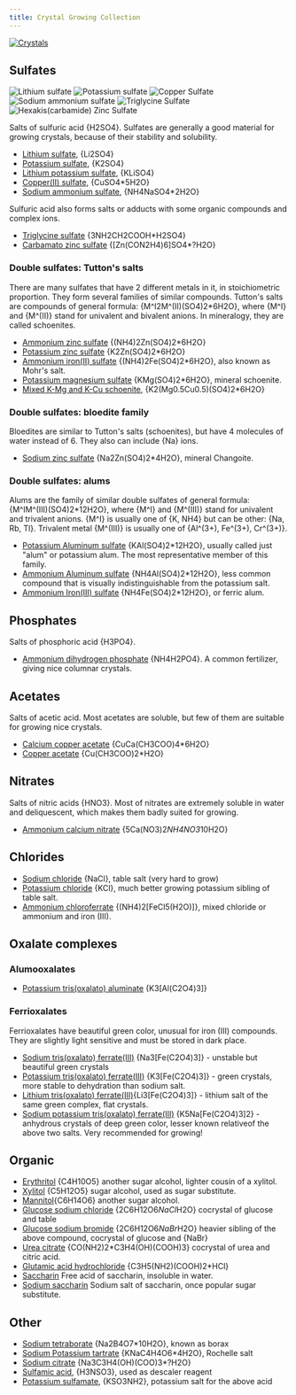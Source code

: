 ```yaml
---
title: Crystal Growing Collection
---
```

[![Crystals](@root/crystals/images/glucose-sodium-chloride/glucose-nacl-5.jpg?original=no "Glucose NaCl cocrystal")](@root/crystals/glucose-sodium-chloride//)

## Sulfates
![Lithium sulfate](@root/crystals/images/lithium-sulfate/dsc04311.jpg?w=64&original=no)
![Potassium sulfate](@root/crystals/images/potassium-sulfate/k2so4-2.jpg?w=64&original=no)
![Copper Sulfate](@root/crystals/images/copper-sulfate/white.jpg?w=64&original=no)
![Sodium ammonium sulfate](@root/crystals/images/sodium-ammonium-sulfate/dsc03717.jpg?w=64&original=no)
![Triglycine Sulfate](@root/crystals/images/triglycine-sulfate/all-green-bg-1.jpg?w=64&original=no)
![Hexakis(carbamide) Zinc Sulfate](@root/crystals/images/urea-zinc-sulfate/dsc01599.jpg?w=64&original=no)

Salts of sulfuric acid {H2SO4}. Sulfates are generally a good material for growing crystals, because of their stability and solubility.

* [Lithium sulfate](@root/crystals/lithium-sulfate//), {Li2SO4}
* [Potassium sulfate](@root/crystals/potassium-sulfate//), {K2SO4}
* [Lithium potassium sulfate](@root/crystals/lithium-potassium-sulfate//), {KLiSO4}
* [Copper(II) sulfate](@root/crystals/copper-sulfate//), {CuSO4*5H2O}
* [Sodium ammonium sulfate](@root/crystals/sodium-ammonium-sulfate//), {NH4NaSO4*2H2O}

Sulfuric acid also forms salts or adducts with some organic compounds and complex ions.

* [Triglycine sulfate](@root/crystals/triglycine-sulfate//) {3NH2CH2COOH*H2SO4}
* [Carbamato zinc sulfate](@root/crystals/urea-zinc-sulfate//) {[Zn(CON2H4)6]SO4*?H2O}

### Double sulfates: Tutton's salts
There are many sulfates that have 2 different metals in it, in stoichiometric proportion. They form several families of similar compounds. Tutton's salts are compounds of general formula: {M^I2M^(II)(SO4)2*6H2O}, where {M^I} and {M^(II)} stand for univalent and bivalent anions. In mineralogy, they are called schoenites.


* [Ammonium zinc sulfate](@root/crystals/ammonium-zinc-sulfate//) {(NH4)2Zn(SO4)2*6H2O}
* [Potassium zinc sulfate](@root/crystals/potassium-zinc-sulfate//) {K2Zn(SO4)2*6H2O}
* [Ammonium iron(II) sulfate](@root/crystals/mohr-salt//) {(NH4)2Fe(SO4)2*6H2O}, also known as Mohr's salt.
* [Potassium magnesium sulfate](@root/crystals/potassium-magnesium-sulfate//) {KMg(SO4)2*6H2O}, mineral schoenite.
* [Mixed K-Mg and K-Cu schoenite](@root/crystals/magnesium-copper-potassium-sulfate//), {K2(Mg0.5Cu0.5)(SO4)2*6H2O}

### Double sulfates: bloedite family
Bloedites are similar to Tutton's salts (schoenites), but have 4 molecules of water instead of 6. They also can include {Na} ions.

* [Sodium zinc sulfate](@root/crystals/zinc-sodium-sulfate//) {Na2Zn(SO4)2*4H2O}, mineral Changoite.

### Double sulfates: alums
Alums are the family of similar double sulfates of general formula: {M^IM^(III)(SO4)2*12H2O}, where {M^I} and {M^(III)} stand for univalent and trivalent anions. {M^I} is usually one of {K, NH4} but can be other: {Na, Rb, Tl}. Trivalent metal {M^(III)} is usually one of {Al^(3+), Fe^(3+), Cr^(3+)}.

* [Potassium Aluminum sulfate](@root/crystals/potassium-alum//) {KAl(SO4)2*12H2O}, usually called just "alum" or potassium alum. The most representative member of this family.
* [Ammonium Aluminum sulfate](@root/crystals/ammonium-alum//) {NH4Al(SO4)2*12H2O}, less common compound that is visually indistinguishable from the potassium salt.
* [Ammonium Iron(III) sulfate](@root/crystals/ferric-alum//) {NH4Fe(SO4)2*12H2O}, or ferric alum.


## Phosphates
Salts of phosphoric acid {H3PO4}.

* [Ammonium dihydrogen phosphate](@root/crystals/ammonium-dihydrogen-phosphate//) {NH4H2PO4}. A common fertilizer, giving nice columnar crystals.

## Acetates
Salts of acetic acid. Most acetates are soluble, but few of them are suitable for growing nice crystals.

* [Calcium copper acetate](@root/crystals/calcium-copper-acetate//) {CuCa(CH3COO)4*6H2O}
* [Copper acetate](@root/crystals/copper-acetate//) {Cu(CH3COO)2*H2O}

## Nitrates
Salts of nitric acids {HNO3}. Most of nitrates are extremely soluble in water and deliquescent, which makes them badly suited for growing.

* [Ammonium calcium nitrate](@root/crystals/ammonium-calcium-nitrate//) {5Ca(NO3)2*NH4NO3*10H2O}

## Chlorides
* [Sodium chloride](@root/crystals/sodium-chloride//) {NaCl}, table salt (very hard to grow)
* [Potassium chloride](@root/crystals/potassium-chloride//) {KCl}, much better growing potassium sibling of table salt.
* [Ammonium chloroferrate](@root/crystals/ammonium-chloroferrate//) {(NH4)2[FeCl5(H2O)]}, mixed chloride or ammonium and iron (III).

## Oxalate complexes
### Alumooxalates
* [Potassium tris(oxalato) aluminate](@root/crystals/potassium-trioxalato-aluminate//) {K3[Al(C2O4)3]}
### Ferrioxalates

Ferrioxalates have beautiful green color, unusual for iron (III) compounds. They are slightly light sensitive and must be stored in dark place.

* [Sodium tris(oxalato) ferrate(III)](@root/crystals/sodium-trioxalatoferrate//) {Na3[Fe(C2O4)3]} - unstable but beautiful green crystals
* [Potassium tris(oxalato) ferrate(III)](@root/crystals/potassium-trioxalato-ferrate//) {K3[Fe(C2O4)3]} - green crystals, more stable to dehydration than sodium salt.
* [Lithium tris(oxalato) ferrate(III)](@root/crystals/lithium-ferrioxalate//){Li3[Fe(C2O4)3]} - lithium salt of the same green complex, flat crystals.
* [Sodium potassium tris(oxalato) ferrate(III)](@root/crystals/sodium-potassium-trioxalatoferrate//) {K5Na[Fe(C2O4)3]2} - anhydrous crystals of deep green color, lesser known relativeof the above two salts. Very recommended for growing!

## Organic
* [Erythritol](@root/crystals/erythritol//) {C4H10O5} another sugar alcohol, lighter cousin of a xylitol.
* [Xylitol](@root/crystals/xylitol//) {C5H12O5} sugar alcohol, used as sugar substitute.
* [Mannitol](@root/crystals/mannitol//){C6H14O6} another sugar alcohol.
* [Glucose sodium chloride](@root/crystals/glucose-sodium-chloride//) {2C6H12O6*NaCl*H2O} cocrystal of glucose and table
* [Glucose sodium bromide](@root/crystals/glucose-sodium-bromide//) {2C6H12O6*NaBr*H2O} heavier sibling of the above compound, cocrystal of glucose and {NaBr}
* [Urea citrate](@root/crystals/urea-citrate//) {CO(NH2)2*C3H4(OH)(COOH)3} cocrystal of urea and citric acid.
* [Glutamic acid hydrochloride](@root/crystals/glutamic-acid-hydrochloride//) {C3H5(NH2)(COOH)2*HCl}
* [Saccharin](@root/crystals/saccharin//) Free acid of saccharin, insoluble in water.
* [Sodium saccharin](@root/crystals/sodium-saccharin//) Sodium salt of saccharin, once popular sugar substitute.

## Other
* [Sodium tetraborate](@root/crystals/borax//) {Na2B4O7*10H2O}, known as borax
* [Sodium Potassium tartrate](@root/crystals/rochelle-salt//) {KNaC4H4O6*4H2O}, Rochelle salt
* [Sodium citrate](@root/crystals/sodium-citrate//) {Na3C3H4(OH)(COO)3*?H2O}
* [Sulfamic acid](@root/crystals/sulfamic-acid//), {H3NSO3}, used as descaler reagent
* [Potassium sulfamate](@root/crystals/potassium-sulfamate//), {KSO3NH2}, potassium salt for the above acid
